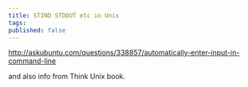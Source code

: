 ```yaml
---
title: STIND STDOUT etc in Unix
tags:
published: false
---
```


http://askubuntu.com/questions/338857/automatically-enter-input-in-command-line

and also info from Think Unix book.
